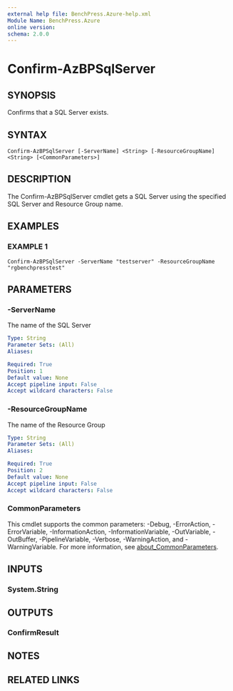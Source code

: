 ```yaml
---
external help file: BenchPress.Azure-help.xml
Module Name: BenchPress.Azure
online version:
schema: 2.0.0
---
```


# Confirm-AzBPSqlServer

## SYNOPSIS
Confirms that a SQL Server exists.

## SYNTAX

```
Confirm-AzBPSqlServer [-ServerName] <String> [-ResourceGroupName] <String> [<CommonParameters>]
```

## DESCRIPTION
The Confirm-AzBPSqlServer cmdlet gets a SQL Server using the specified SQL Server and
Resource Group name.

## EXAMPLES

### EXAMPLE 1
```
Confirm-AzBPSqlServer -ServerName "testserver" -ResourceGroupName "rgbenchpresstest"
```

## PARAMETERS

### -ServerName
The name of the SQL Server

```yaml
Type: String
Parameter Sets: (All)
Aliases:

Required: True
Position: 1
Default value: None
Accept pipeline input: False
Accept wildcard characters: False
```

### -ResourceGroupName
The name of the Resource Group

```yaml
Type: String
Parameter Sets: (All)
Aliases:

Required: True
Position: 2
Default value: None
Accept pipeline input: False
Accept wildcard characters: False
```

### CommonParameters
This cmdlet supports the common parameters: -Debug, -ErrorAction, -ErrorVariable, -InformationAction, -InformationVariable, -OutVariable, -OutBuffer, -PipelineVariable, -Verbose, -WarningAction, and -WarningVariable. For more information, see [about_CommonParameters](http://go.microsoft.com/fwlink/?LinkID=113216).

## INPUTS

### System.String
## OUTPUTS

### ConfirmResult
## NOTES

## RELATED LINKS
